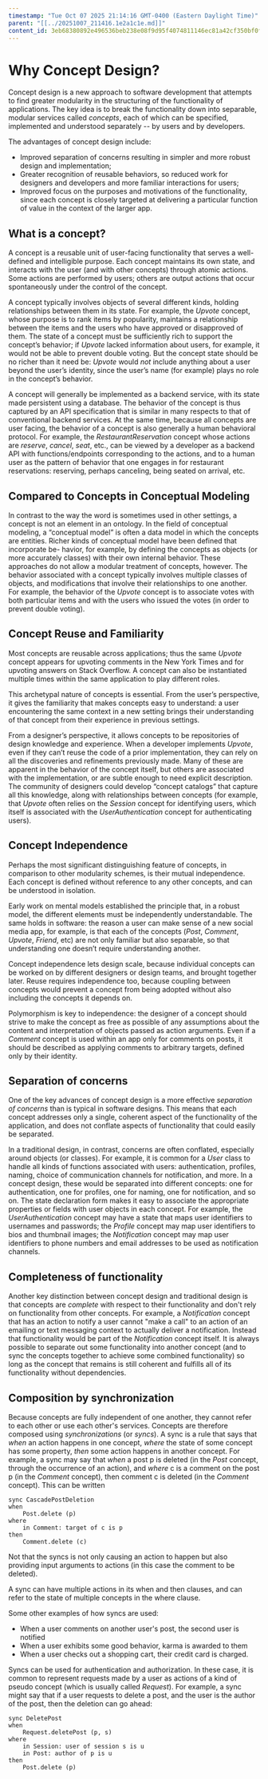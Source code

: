 ```yaml
---
timestamp: "Tue Oct 07 2025 21:14:16 GMT-0400 (Eastern Daylight Time)"
parent: "[[../20251007_211416.1e2a1c1e.md]]"
content_id: 3eb68380892e496536beb238e08f9d95f4074811146ec81a42cf350bf0f286b5
---
```


# Why Concept Design?

Concept design is a new approach to software development that attempts to find
greater modularity in the structuring of the functionality of applications. The
key idea is to break the functionality down into separable, modular services
called _concepts_, each of which can be specified, implemented and understood
separately -- by users and by developers.

The advantages of concept design include:

- Improved separation of concerns resulting in simpler and more robust design
  and implementation;
- Greater recognition of reusable behaviors, so reduced work for designers and
  developers and more familiar interactions for users;
- Improved focus on the purposes and motivations of the functionality, since
  each concept is closely targeted at delivering a particular function of value
  in the context of the larger app.

## What is a concept?

A concept is a reusable unit of user-facing functionality that serves a
well-defined and intelligible purpose. Each concept maintains its own state, and
interacts with the user (and with other concepts) through atomic actions. Some
actions are performed by users; others are output actions that occur
spontaneously under the control of the concept.

A concept typically involves objects of several different kinds, holding
relationships between them in its state. For example, the _Upvote_ concept,
whose purpose is to rank items by popularity, maintains a relationship between
the items and the users who have approved or disapproved of them. The state of a
concept must be sufficiently rich to support the concept’s behavior; if _Upvote_
lacked information about users, for example, it would not be able to prevent
double voting. But the concept state should be no richer than it need be:
_Upvote_ would _not_ include anything about a user beyond the user’s identity,
since the user’s name (for example) plays no role in the concept’s behavior.

A concept will generally be implemented as a backend service, with its state
made persistent using a database. The behavior of the concept is thus captured
by an API specification that is similar in many respects to that of conventional
backend services. At the same time, because all concepts are user facing, the
behavior of a concept is also generally a human behavioral protocol. For
example, the _RestaurantReservation_ concept whose actions are _reserve_,
_cancel_, _seat_, etc., can be viewed by a developer as a backend API with
functions/endpoints corresponding to the actions, and to a human user as the
pattern of behavior that one engages in for restaurant reservations: reserving,
perhaps canceling, being seated on arrival, etc.

## Compared to Concepts in Conceptual Modeling

In contrast to the way the word is sometimes used in other settings, a concept
is not an element in an ontology. In the field of conceptual modeling, a
“conceptual model” is often a data model in which the concepts are entities.
Richer kinds of conceptual model have been defined that incorporate be- havior,
for example, by defining the concepts as objects (or more accurately classes)
with their own internal behavior. These approaches do not allow a modular
treatment of concepts, however. The behavior associated with a concept typically
involves multiple classes of objects, and modifications that involve their
relationships to one another. For example, the behavior of the _Upvote_ concept
is to associate votes with both particular items and with the users who issued
the votes (in order to prevent double voting).

## Concept Reuse and Familiarity

Most concepts are reusable across applications; thus the same _Upvote_ concept
appears for upvoting comments in the New York Times and for upvoting answers on
Stack Overflow. A concept can also be instantiated multiple times within the
same application to play different roles.

This archetypal nature of concepts is essential. From the user’s perspective, it
gives the familiarity that makes concepts easy to understand: a user
encountering the same context in a new setting brings their understanding of
that concept from their experience in previous settings.

From a designer’s perspective, it allows concepts to be repositories of design
knowledge and experience. When a developer implements _Upvote_, even if they
can’t reuse the code of a prior implementation, they can rely on all the
discoveries and refinements previously made. Many of these are apparent in the
behavior of the concept itself, but others are associated with the
implementation, or are subtle enough to need explicit description. The community
of designers could develop “concept catalogs” that capture all this knowledge,
along with relationships between concepts (for example, that _Upvote_ often
relies on the _Session_ concept for identifying users, which itself is
associated with the _UserAuthentication_ concept for authenticating users).

## Concept Independence

Perhaps the most significant distinguishing feature of concepts, in comparison
to other modularity schemes, is their mutual independence. Each concept is
defined without reference to any other concepts, and can be understood in
isolation.

Early work on mental models established the principle that, in a robust model,
the different elements must be independently understandable. The same holds in
software: the reason a user can make sense of a new social media app, for
example, is that each of the concepts (_Post_, _Comment_, _Upvote_, _Friend_,
etc) are not only familiar but also separable, so that understanding one doesn’t
require understanding another.

Concept independence lets design scale, because individual concepts can be
worked on by different designers or design teams, and brought together later.
Reuse requires independence too, because coupling between concepts would prevent
a concept from being adopted without also including the concepts it depends on.

Polymorphism is key to independence: the designer of a concept should strive to
make the concept as free as possible of any assumptions about the content and
interpretation of objects passed as action arguments. Even if a _Comment_
concept is used within an app only for comments on posts, it should be described
as applying comments to arbitrary targets, defined only by their identity.

## Separation of concerns

One of the key advances of concept design is a more effective _separation of
concerns_ than is typical in software designs. This means that each concept
addresses only a single, coherent aspect of the functionality of the
application, and does not conflate aspects of functionality that could easily be
separated.

In a traditional design, in contrast, concerns are often conflated, especially
around objects (or classes). For example, it is common for a _User_ class to
handle all kinds of functions associated with users: authentication, profiles,
naming, choice of communication channels for notification, and more. In a
concept design, these would be separated into different concepts: one for
authentication, one for profiles, one for naming, one for notification, and so
on. The state declaration form makes it easy to associate the appropriate
properties or fields with user objects in each concept. For example, the
_UserAuthentication_ concept may have a state that maps user identifiers to
usernames and passwords; the _Profile_ concept may map user identifiers to bios
and thumbnail images; the _Notification_ concept may map user identifiers to
phone numbers and email addresses to be used as notification channels.

## Completeness of functionality

Another key distinction between concept design and traditional design is that
concepts are _complete_ with respect to their functionality and don't rely on
functionality from other concepts. For example, a _Notification_ concept that
has an action to notify a user cannot "make a call" to an action of an emailing
or text messaging context to actually deliver a notification. Instead that
functionality would be part of the _Notification_ concept itself. It is always
possible to separate out some functionality into another concept (and to sync
the concepts together to achieve some combined functionality) so long as the
concept that remains is still coherent and fulfills all of its functionality
without dependencies.

## Composition by synchronization

Because concepts are fully independent of one another, they cannot refer to each
other or use each other's services. Concepts are therefore composed using
_synchronizations_ (or _syncs_). A sync is a rule that says that _when_ an
action happens in one concept, _where_ the state of some concept has some
property, _then_ some action happens in another concept. For example, a sync may
say that _when_ a post p is deleted (in the _Post_ concept, through the
occurrence of an action), and _where_ c is a comment on the post p (in the
_Comment_ concept), then comment c is deleted (in the _Comment_ concept). This
can be written

```
sync CascadePostDeletion
when 
	Post.delete (p)
where 
	in Comment: target of c is p
then 
	Comment.delete (c)
```

Not that the syncs is not only causing an action to happen but also providing
input arguments to actions (in this case the comment to be deleted).

A sync can have multiple actions in its when and then clauses, and can refer to
the state of multiple concepts in the where clause.

Some other examples of how syncs are used:

- When a user comments on another user's post, the second user is notified
- When a user exhibits some good behavior, karma is awarded to them
- When a user checks out a shopping cart, their credit card is charged.

Syncs can be used for authentication and authorization. In these case, it is
common to represent requests made by a user as actions of a kind of pseudo
concept (which is usually called _Request_). For example, a sync might say that
if a user requests to delete a post, and the user is the author of the post,
then the deletion can go ahead:

```
sync DeletePost
when 
	Request.deletePost (p, s)
where 
	in Session: user of session s is u
	in Post: author of p is u
then 
	Post.delete (p)
```
